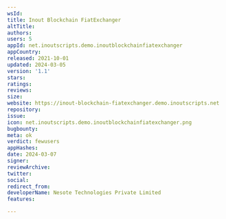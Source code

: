 ```yaml
---
wsId: 
title: Inout Blockchain FiatExchanger
altTitle: 
authors: 
users: 5
appId: net.inoutscripts.demo.inoutblockchainfiatexchanger
appCountry: 
released: 2021-10-01
updated: 2024-03-05
version: '1.1'
stars: 
ratings: 
reviews: 
size: 
website: https://inout-blockchain-fiatexchanger.demo.inoutscripts.net
repository: 
issue: 
icon: net.inoutscripts.demo.inoutblockchainfiatexchanger.png
bugbounty: 
meta: ok
verdict: fewusers
appHashes: 
date: 2024-03-07
signer: 
reviewArchive: 
twitter: 
social: 
redirect_from: 
developerName: Nesote Technologies Private Limited
features: 

---
```


